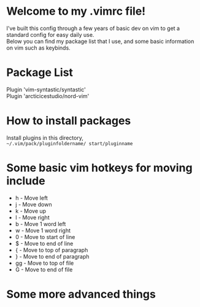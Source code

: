 # **Welcome to my .vimrc file!**
I've built this config through a few years of basic dev on vim to get a standard config for easy daily use.\
Below you can find my package list that I use, and some basic information on vim such as keybinds.

# **Package List**
Plugin 'vim-syntastic/syntastic'\
Plugin 'arcticicestudio/nord-vim'


# **How to install packages**
Install plugins in this directory,\
`~/.vim/pack/pluginfoldername/ start/pluginname`

# **Some basic vim hotkeys for moving include**
* h  - Move left
* j  - Move down
* k  - Move up
* l  - Move right
* b  - Move 1 word left
* w  - Move 1 word right
* 0  - Move to start of line
* $  - Move to end of line
* {  - Move to top of paragraph
* }  - Move to end of paragraph
* gg - Move to top of file
* G  - Move to end of file


# **Some more advanced things**
 
